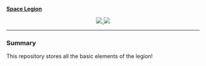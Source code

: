 <p align="center">
  
  **[Space Legion](https://sarosx.github.io)**
  

  <p align="center">
    <a href="https://github.com/dev-machine01/dev-machine01.github.io/blob/master/LICENSE.md">
      <img src="https://img.shields.io/badge/license-MIT-blue.svg">
    </a>
    <a href="https://github.com/dev-machine01/dev-machine01.github.io/releases">
      <img src="https://img.shields.io/badge/version-1.0-blue.svg">
    </a>
  </p>
</p>

---

### Summary

This repository stores all the basic elements of the legion!




